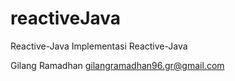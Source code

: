 # reactiveJava

Reactive-Java
Implementasi Reactive-Java

Gilang Ramadhan gilangramadhan96.gr@gmail.com
